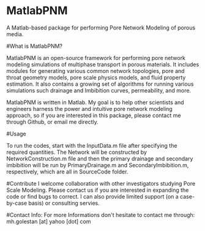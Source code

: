 # MatlabPNM
A Matlab-based package for performing Pore Network Modeling of porous media.

#What is MatlabPNM?

MatlabPNM is an open-source framework for performing pore network modeling simulations of multiphase transport in porous materials. It includes modules for generating various common network topologies, pore and throat geometry models, pore scale physics models, and fluid property estimation. It also contains a growing set of algorithms for running various simulations such drainage and Imbibition curves, permeability, and more.

MatlabPNM is written in Matlab. My goal is to help other scientists and engineers harness the power and intuitive pore network modeling approach, so if you are interested in this package, please contact me through Github, or email me directly.

#Usage

To run the codes, start with the InputData.m file after specifying the required quantities. The Network will be constructed by NetworkConstruction.m file and then the primary drainage and secondary imbibition will be run by PrimaryDrainage.m and SecondaryImbibition.m, respectively, which are all in SourceCode folder.

#Contribute
I welcome collaboration with other investigators studying Pore Scale Modeling. Please contact us if you are interested in expanding the code or find bugs to correct. I can also provide limited support (on a case-by-case basis) or consulting servies.

#Contact Info:
For more Informations don't hesitate to contact me through: mh.golestan [at] yahoo [dot] com 


